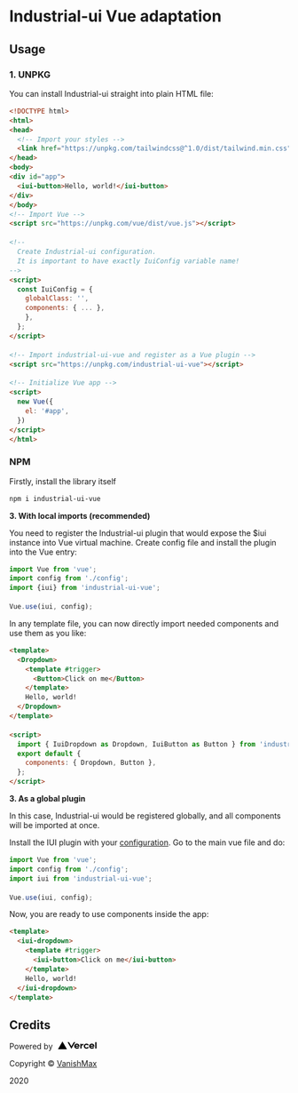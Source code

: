 # Industrial-ui Vue adaptation

## Usage

### 1. UNPKG

You can install Industrial-ui straight into plain HTML file:

```html
<!DOCTYPE html>
<html>
<head>
  <!-- Import your styles -->
  <link href="https://unpkg.com/tailwindcss@^1.0/dist/tailwind.min.css" rel="stylesheet">
</head>
<body>
<div id="app">
  <iui-button>Hello, world!</iui-button>
</div>
</body>
<!-- Import Vue -->
<script src="https://unpkg.com/vue/dist/vue.js"></script>

<!-- 
  Create Industrial-ui configuration.
  It is important to have exactly IuiConfig variable name!
-->
<script>
  const IuiConfig = {
    globalClass: '',
    components: { ... },
    },
  };
</script>

<!-- Import industrial-ui-vue and register as a Vue plugin -->
<script src="https://unpkg.com/industrial-ui-vue"></script>

<!-- Initialize Vue app -->
<script>
  new Vue({
    el: '#app',
  })
</script>
</html>
```

### NPM

Firstly, install the library itself
```bash
npm i industrial-ui-vue
```

**3. With local imports (recommended)**

You need to register the Industrial-ui plugin that would expose the
$iui instance into Vue virtual machine. Create config file and install
the plugin into the Vue entry:

```js
import Vue from 'vue';
import config from './config';
import {iui} from 'industrial-ui-vue';

Vue.use(iui, config);
```

In any template file, you can now directly import needed components 
and use them as you like:

```html
<template>
  <Dropdown>
    <template #trigger>
      <Button>Click on me</Button>
    </template>
    Hello, world!
  </Dropdown>
</template>

<script>
  import { IuiDropdown as Dropdown, IuiButton as Button } from 'industrial-ui-vue';
  export default {
    components: { Dropdown, Button },
  };
</script>
``` 

**3. As a global plugin**

In this case, Industrial-ui would be registered globally, 
and all components will be imported at once.

Install the IUI plugin with your [configuration](https://industrial-ui.com/docs/configuration). 
Go to the main vue file and do:
```js
import Vue from 'vue';
import config from './config';
import iui from 'industrial-ui-vue';

Vue.use(iui, config);
```

Now, you are ready to use components inside the app:
 
```html
<template>
  <iui-dropdown>
    <template #trigger>
      <iui-button>Click on me</iui-button>
    </template>
    Hello, world!
  </iui-dropdown>
</template>
```

## Credits

Powered by <a href="https://vercel.com/?utm_source=industrial-ui-team&utm_campaign=oss" target="_blank">
  <img src="./public/vercel.png" alt="Vercel logo">
</a>

Copyright © <a href="https://github.com/VanishMax" target="_blank" rel="noreferrer noopener">VanishMax</a>

2020
